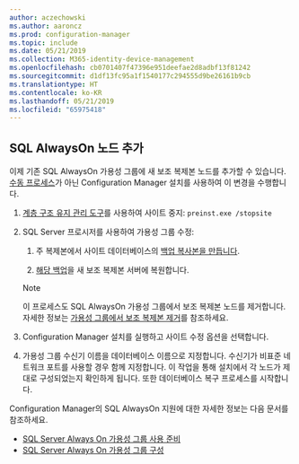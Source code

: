 ```yaml
---
author: aczechowski
ms.author: aaroncz
ms.prod: configuration-manager
ms.topic: include
ms.date: 05/21/2019
ms.collection: M365-identity-device-management
ms.openlocfilehash: cb0701407f47396e951deefae2d8adbf13f81242
ms.sourcegitcommit: d1df13fc95a1f1540177c294555d9be26161b9cb
ms.translationtype: HT
ms.contentlocale: ko-KR
ms.lasthandoff: 05/21/2019
ms.locfileid: "65975418"
---
```

## <a name="bkmk_sqlao"></a>SQL AlwaysOn 노드 추가

<!--3127336-->

이제 기존 SQL AlwaysOn 가용성 그룹에 새 보조 복제본 노드를 추가할 수 있습니다. [수동 프로세스](/sccm/core/servers/deploy/configure/configure-aoag#add-or-remove-synchronous-replica-members)가 아닌 Configuration Manager 설치를 사용하여 이 변경을 수행합니다.

1. [계층 구조 유지 관리 도구](/sccm/core/servers/manage/hierarchy-maintenance-tool-preinst.exe)를 사용하여 사이트 중지: `preinst.exe /stopsite`

1. SQL Server 프로시저를 사용하여 가용성 그룹 수정:

    1. 주 복제본에서 사이트 데이터베이스의 [백업 복사본을 만듭니다](https://docs.microsoft.com/sql/relational-databases/backup-restore/create-a-full-database-backup-sql-server?view=sql-server-2017).

    1. [해당 백업](https://docs.microsoft.com/sql/relational-databases/backup-restore/restore-a-database-backup-using-ssms?view=sql-server-2017)을 새 보조 복제본 서버에 복원합니다.

    > [!Note]  
    > 이 프로세스도 SQL AlwaysOn 가용성 그룹에서 보조 복제본 노드를 제거합니다. 자세한 정보는 [가용성 그룹에서 보조 복제본 제거](https://docs.microsoft.com/sql/database-engine/availability-groups/windows/remove-a-secondary-replica-from-an-availability-group-sql-server?view=sql-server-2017)를 참조하세요.

1. Configuration Manager 설치를 실행하고 사이트 수정 옵션을 선택합니다.

1. 가용성 그룹 수신기 이름을 데이터베이스 이름으로 지정합니다. 수신기가 비표준 네트워크 포트를 사용할 경우 함께 지정합니다. 이 작업을 통해 설치에서 각 노드가 제대로 구성되었는지 확인하게 됩니다. 또한 데이터베이스 복구 프로세스를 시작합니다.

Configuration Manager의 SQL AlwaysOn 지원에 대한 자세한 정보는 다음 문서를 참조하세요.

- [SQL Server Always On 가용성 그룹 사용 준비](/sccm/core/servers/deploy/configure/sql-server-alwayson-for-a-highly-available-site-database)
- [SQL Server Always On 가용성 그룹 구성](/sccm/core/servers/deploy/configure/configure-aoag)
